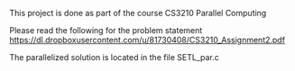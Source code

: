 This project is done as part of the course CS3210 Parallel Computing

Please read the following for the problem statement
https://dl.dropboxusercontent.com/u/81730408/CS3210_Assignment2.pdf

The parallelized solution is located in the file SETL_par.c
